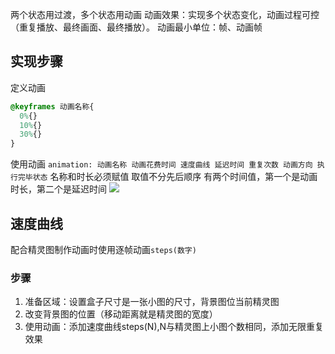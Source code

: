 两个状态用过渡，多个状态用动画
动画效果：实现多个状态变化，动画过程可控（重复播放、最终画面、最终播放）。
动画最小单位：帧、动画帧
## 实现步骤
定义动画
```css
@keyframes 动画名称{
  0%{}
  10%{}
  30%{}
}
```
使用动画
`animation: 动画名称 动画花费时间 速度曲线 延迟时间 重复次数 动画方向 执行完毕状态`
	名称和时长必须赋值
	取值不分先后顺序
	有两个时间值，第一个是动画时长，第二个是延迟时间
![](https://raw.githubusercontent.com/chenruida/image/master/202207231528867.png)
## 速度曲线
配合精灵图制作动画时使用逐帧动画`steps(数字)`
### 步骤
1. 准备区域：设置盒子尺寸是一张小图的尺寸，背景图位当前精灵图
2. 改变背景图的位置（移动距离就是精灵图的宽度）
3. 使用动画：添加速度曲线steps(N),N与精灵图上小图个数相同，添加无限重复效果